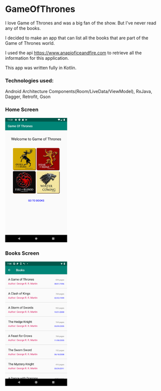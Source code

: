 # GameOfThrones

I love Game of Thrones and was a big fan of the show. But I've never read any of the books. 

I decided to make an app that can list all the books that are part of the Game of Thrones world.

I used the api https://www.anapioficeandfire.com to retrieve all the information for this application.

This app was written fully in Kotlin.

### Technologies used: 
Android Architecture Components(Room/LiveData/ViewModel), RxJava, Dagger, Retrofit, Gson

### Home Screen

<img src=https://github.com/sidthekidgowda/GameOfThrones/blob/master/app/src/main/res/drawable/gameofthrones.png width="200" height="400">

### Books Screen

<img src=https://github.com/sidthekidgowda/GameOfThrones/blob/master/app/src/main/res/drawable/Books.png width="200" height="400">
